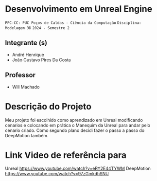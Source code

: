 # Desenvolvimento em Unreal Engine

`PPC-CC: PUC Poços de Caldas - Ciência da Computação`
`Disciplina: Modelagem 3D`
`2024 - Semestre 2`

## Integrante (s)

- André Henrique
- João Gustavo Pires Da Costa

## Professor

- Will Machado

# Descrição do Projeto

Meu projeto foi escolhido como aprendizado em Unreal modificando cenarios e colocando em prática o Manequim da Unreal para andar pelo cenario criado.
Como segundo plano decidi fazer o passo a passo do DeepMotion também.

# Link Video de referência para
Unreal
https://www.youtube.com/watch?v=eRY2E44TYWM
DeepMotion
https://www.youtube.com/watch?v=97zGmkdhSNU
